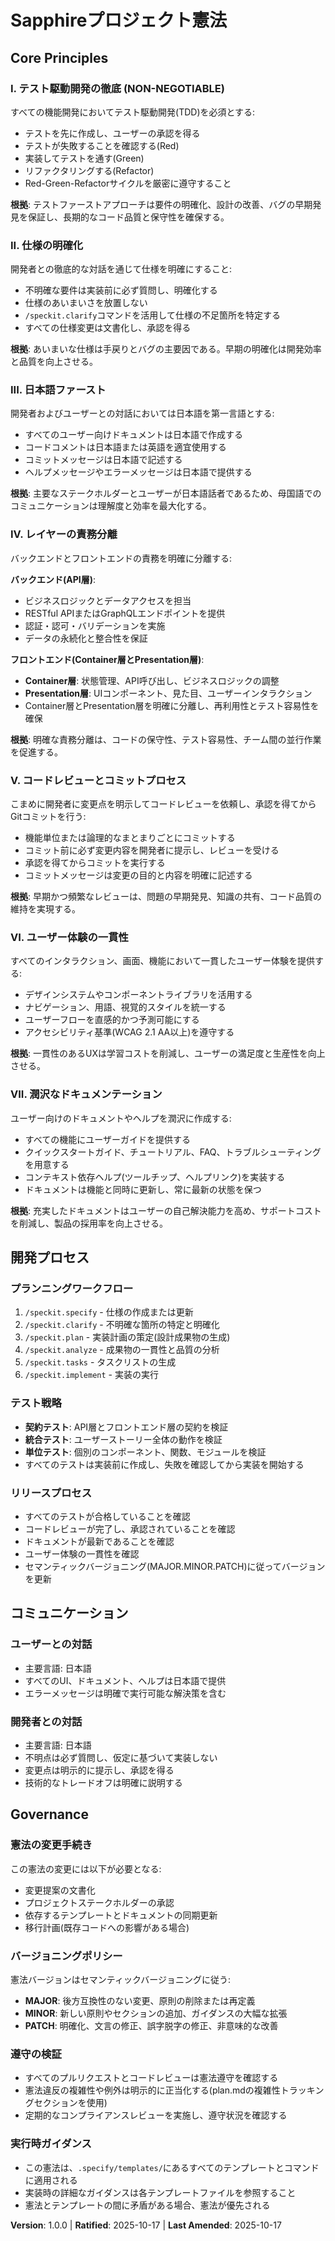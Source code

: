 <!--
Sync Impact Report:
Version change: [INITIAL] → 1.0.0
Modified principles: N/A (new constitution)
Added sections:
  - Core Principles (7 principles)
  - 開発プロセス (Development Process)
  - コミュニケーション (Communication)
  - Governance
Templates requiring updates:
  ✅ plan-template.md - Updated Constitution Check section
  ✅ spec-template.md - Verified alignment with principles
  ✅ tasks-template.md - Verified alignment with TDD and layer separation
Follow-up TODOs: None
-->

# Sapphireプロジェクト憲法

## Core Principles

### I. テスト駆動開発の徹底 (NON-NEGOTIABLE)

すべての機能開発においてテスト駆動開発(TDD)を必須とする:
- テストを先に作成し、ユーザーの承認を得る
- テストが失敗することを確認する(Red)
- 実装してテストを通す(Green)
- リファクタリングする(Refactor)
- Red-Green-Refactorサイクルを厳密に遵守すること

**根拠**: テストファーストアプローチは要件の明確化、設計の改善、バグの早期発見を保証し、長期的なコード品質と保守性を確保する。

### II. 仕様の明確化

開発者との徹底的な対話を通じて仕様を明確にすること:
- 不明確な要件は実装前に必ず質問し、明確化する
- 仕様のあいまいさを放置しない
- `/speckit.clarify`コマンドを活用して仕様の不足箇所を特定する
- すべての仕様変更は文書化し、承認を得る

**根拠**: あいまいな仕様は手戻りとバグの主要因である。早期の明確化は開発効率と品質を向上させる。

### III. 日本語ファースト

開発者およびユーザーとの対話においては日本語を第一言語とする:
- すべてのユーザー向けドキュメントは日本語で作成する
- コードコメントは日本語または英語を適宜使用する
- コミットメッセージは日本語で記述する
- ヘルプメッセージやエラーメッセージは日本語で提供する

**根拠**: 主要なステークホルダーとユーザーが日本語話者であるため、母国語でのコミュニケーションは理解度と効率を最大化する。

### IV. レイヤーの責務分離

バックエンドとフロントエンドの責務を明確に分離する:

**バックエンド(API層)**:
- ビジネスロジックとデータアクセスを担当
- RESTful APIまたはGraphQLエンドポイントを提供
- 認証・認可・バリデーションを実施
- データの永続化と整合性を保証

**フロントエンド(Container層とPresentation層)**:
- **Container層**: 状態管理、API呼び出し、ビジネスロジックの調整
- **Presentation層**: UIコンポーネント、見た目、ユーザーインタラクション
- Container層とPresentation層を明確に分離し、再利用性とテスト容易性を確保

**根拠**: 明確な責務分離は、コードの保守性、テスト容易性、チーム間の並行作業を促進する。

### V. コードレビューとコミットプロセス

こまめに開発者に変更点を明示してコードレビューを依頼し、承認を得てからGitコミットを行う:
- 機能単位または論理的なまとまりごとにコミットする
- コミット前に必ず変更内容を開発者に提示し、レビューを受ける
- 承認を得てからコミットを実行する
- コミットメッセージは変更の目的と内容を明確に記述する

**根拠**: 早期かつ頻繁なレビューは、問題の早期発見、知識の共有、コード品質の維持を実現する。

### VI. ユーザー体験の一貫性

すべてのインタラクション、画面、機能において一貫したユーザー体験を提供する:
- デザインシステムやコンポーネントライブラリを活用する
- ナビゲーション、用語、視覚的スタイルを統一する
- ユーザーフローを直感的かつ予測可能にする
- アクセシビリティ基準(WCAG 2.1 AA以上)を遵守する

**根拠**: 一貫性のあるUXは学習コストを削減し、ユーザーの満足度と生産性を向上させる。

### VII. 潤沢なドキュメンテーション

ユーザー向けのドキュメントやヘルプを潤沢に作成する:
- すべての機能にユーザーガイドを提供する
- クイックスタートガイド、チュートリアル、FAQ、トラブルシューティングを用意する
- コンテキスト依存ヘルプ(ツールチップ、ヘルプリンク)を実装する
- ドキュメントは機能と同時に更新し、常に最新の状態を保つ

**根拠**: 充実したドキュメントはユーザーの自己解決能力を高め、サポートコストを削減し、製品の採用率を向上させる。

## 開発プロセス

### プランニングワークフロー

1. `/speckit.specify` - 仕様の作成または更新
2. `/speckit.clarify` - 不明確な箇所の特定と明確化
3. `/speckit.plan` - 実装計画の策定(設計成果物の生成)
4. `/speckit.analyze` - 成果物の一貫性と品質の分析
5. `/speckit.tasks` - タスクリストの生成
6. `/speckit.implement` - 実装の実行

### テスト戦略

- **契約テスト**: API層とフロントエンド層の契約を検証
- **統合テスト**: ユーザーストーリー全体の動作を検証
- **単位テスト**: 個別のコンポーネント、関数、モジュールを検証
- すべてのテストは実装前に作成し、失敗を確認してから実装を開始する

### リリースプロセス

- すべてのテストが合格していることを確認
- コードレビューが完了し、承認されていることを確認
- ドキュメントが最新であることを確認
- ユーザー体験の一貫性を確認
- セマンティックバージョニング(MAJOR.MINOR.PATCH)に従ってバージョンを更新

## コミュニケーション

### ユーザーとの対話

- 主要言語: 日本語
- すべてのUI、ドキュメント、ヘルプは日本語で提供
- エラーメッセージは明確で実行可能な解決策を含む

### 開発者との対話

- 主要言語: 日本語
- 不明点は必ず質問し、仮定に基づいて実装しない
- 変更点は明示的に提示し、承認を得る
- 技術的なトレードオフは明確に説明する

## Governance

### 憲法の変更手続き

この憲法の変更には以下が必要となる:
- 変更提案の文書化
- プロジェクトステークホルダーの承認
- 依存するテンプレートとドキュメントの同期更新
- 移行計画(既存コードへの影響がある場合)

### バージョニングポリシー

憲法バージョンはセマンティックバージョニングに従う:
- **MAJOR**: 後方互換性のない変更、原則の削除または再定義
- **MINOR**: 新しい原則やセクションの追加、ガイダンスの大幅な拡張
- **PATCH**: 明確化、文言の修正、誤字脱字の修正、非意味的な改善

### 遵守の検証

- すべてのプルリクエストとコードレビューは憲法遵守を確認する
- 憲法違反の複雑性や例外は明示的に正当化する(plan.mdの複雑性トラッキングセクションを使用)
- 定期的なコンプライアンスレビューを実施し、遵守状況を確認する

### 実行時ガイダンス

- この憲法は、`.specify/templates/`にあるすべてのテンプレートとコマンドに適用される
- 実装時の詳細なガイダンスは各テンプレートファイルを参照すること
- 憲法とテンプレートの間に矛盾がある場合、憲法が優先される

**Version**: 1.0.0 | **Ratified**: 2025-10-17 | **Last Amended**: 2025-10-17
